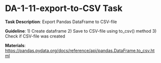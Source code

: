 # **DA-1-11-export-to-CSV Task**

**Task Description**: Export Pandas DataFrame to CSV-file

**Guideline**:
    1) Create dataframe
    2) Save to CSV-file using to_csv() method
    3) Check if CSV-file was created

**Materials**: https://pandas.pydata.org/docs/reference/api/pandas.DataFrame.to_csv.html
